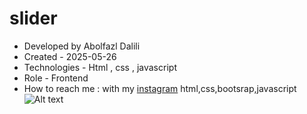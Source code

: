 # slider
- Developed by Abolfazl Dalili
- Created - 2025-05-26
- Technologies  - Html , css , javascript
- Role - Frontend
- How to reach me : with my [instagram](https://www.instagram.com/abolfazl_dalili2023)
html,css,bootsrap,javascript
![Alt text](https://github.com/user-attachments/assets/7e13ac9b-1a83-4dbe-b224-a1abffc12fdd)

